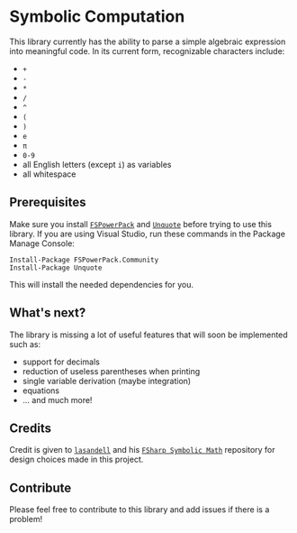 ﻿Symbolic Computation
====================

This library currently has the ability to parse a simple algebraic expression into meaningful code. In its current form, recognizable characters include:
  * `+`
  * `-`
  * `*`
  * `/`
  * `^`
  * `(`
  * `)`
  * `e`
  * `π`
  * `0-9`
  * all English letters (except `i`) as variables
  * all whitespace

Prerequisites
-------------
Make sure you install [`FSPowerPack`](https://www.nuget.org/packages/FSPowerPack.Community) and [`Unquote`](https://www.nuget.org/packages/Unquote) before trying to use this library. If you are using Visual Studio, run these commands in the Package Manage Console:
```
Install-Package FSPowerPack.Community
Install-Package Unquote
```
This will install the needed dependencies for you.


What's next?
------------
The library is missing a lot of useful features that will soon be implemented such as:
  * support for decimals
  * reduction of useless parentheses when printing
  * single variable derivation (maybe integration)
  * equations
  * ... and much more!

Credits
-------
Credit is given to [`lasandell`](https://github.com/lasandell/) and his [`FSharp Symbolic Math`](https://github.com/lasandell/FSharpSymbolicMath) repository for design choices made in this project.

Contribute
----------
Please feel free to contribute to this library and add issues if there is a problem!

